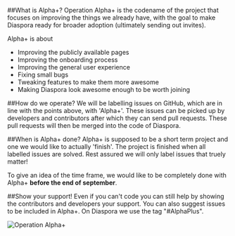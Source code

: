 ##What is Alpha+?
Operation Alpha+ is the codename of the project that focuses on improving the things we already have, with the goal to make Diaspora ready for broader adoption (ultimately sending out invites).

Alpha+ is about

* Improving the publicly available pages
* Improving the onboarding process
* Improving the general user experience
* Fixing small bugs
* Tweaking features to make them more awesome
* Making Diaspora look awesome enough to be worth joining

##How do we operate?
We will be labelling issues on GitHub, which are in line with the points above, with 'Alpha+'. These issues can be picked up by developers and contributors after which they can send pull requests. These pull requests will then be merged into the code of Diaspora.

##When is Alpha+ done?
Alpha+ is supposed to be a short term project and one we would like to actually 'finish'. The project is finished when all labelled issues are solved. Rest assured we will only label issues that truely matter!

To give an idea of the time frame, we would like to be completely done with Alpha+ **before the end of september**.

##Show your support!
Even if you can't code you can still help by showing the contributors and developers your support. You can also suggest issues to be included in Alpha+. On Diaspora we use the tag "#AlphaPlus".

![Operation Alpha+](http://i.imgur.com/V4uOS.png)